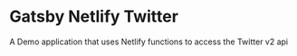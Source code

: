 # Gatsby Netlify Twitter

A Demo application that uses Netlify functions to access the Twitter v2 api
